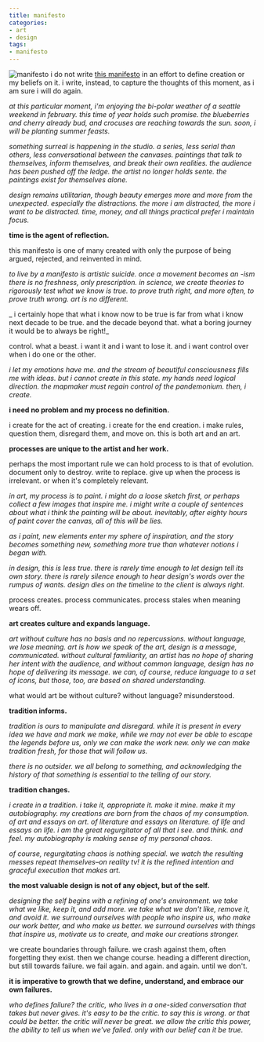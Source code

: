 ```yaml
---
title: manifesto
categories:
- art
- design
tags:
- manifesto
---
```


![manifesto](/blog/old-uploads/2011/03/20110404-manifesto.png)
i do not write [this manifesto](/blog/old-uploads/2011/03/manifesto.pdf) in an effort to define creation or my beliefs on it. i write, instead, to capture the thoughts of this moment, as i am sure i will do again.

_at this particular moment, i'm enjoying the bi-polar weather of a seattle weekend in february. this time of year holds such promise. the blueberries and cherry already bud, and crocuses are reaching towards the sun. soon, i will be planting summer feasts._

_something surreal is happening in the studio. a series, less serial than others, less conversational between the canvases. paintings that talk to themselves, inform themselves, and break their own realities. the audience has been pushed off the ledge. the artist no longer holds sente. the paintings exist for themselves alone._

_design remains utilitarian, though beauty emerges more and more from the unexpected. especially the distractions. the more i am distracted, the more i want to be distracted. time, money, and all things practical prefer i maintain focus._

**time is the agent of reflection.**

this manifesto is one of many created with only the purpose of being argued, rejected, and reinvented in mind.

_to live by a manifesto is artistic suicide. once a movement becomes an -ism there is no freshness, only prescription. in science, we create theories to rigorously test what we know is true. to prove truth right, and more often, to prove truth wrong. art is no different._

_ i certainly hope that what i know now to be true is far from what i know next decade to be true. and the decade beyond that. what a boring journey it would be to always be right!_

control. what a beast. i want it and i want to lose it. and i want control over when i do one or the other.

_i let my emotions have me. and the stream of beautiful consciousness fills me with ideas. but i cannot create in this state. my hands need logical direction. the mapmaker must regain control of the pandemonium. then, i create._

**i need no problem and my process no definition.**
 
i create for the act of creating. i create for the end creation. i make rules, question them, disregard them, and move on. this is both art and an art.

**processes are unique to the artist and her work.**

perhaps the most important rule we can hold process to is that of evolution. document only to destroy. write to replace. give up when the process is irrelevant. or when it's completely relevant.

_in art, my process is to paint. i might do a loose sketch first, or perhaps collect a few images that inspire me. i might write a couple of sentences about what i think the painting will be about. inevitably, after eighty hours of paint cover the canvas, all of this will be lies._

_as i paint, new elements enter my sphere of inspiration, and the story becomes something new, something more true than whatever notions i began with._

_in design, this is less true. there is rarely time enough to let design tell its own story. there is rarely silence enough to hear design's words over the rumpus of wants. design dies on the timeline to the client is always right._

process creates. process communicates. process stales when meaning wears off.

**art creates culture and expands language.**

_art without culture has no basis and no repercussions. without language, we lose meaning. art is how we speak of the art, design is a message, communicated. without cultural familiarity, an artist has no hope of sharing her intent with the audience, and without common language, design has no hope of delivering its message. we can, of course, reduce language to a set of icons, but those, too, are based on shared understanding._

what would art be without culture? without language? misunderstood.

**tradition informs.**

_tradition is ours to manipulate and disregard. while it is present in every idea we have and mark we make, while we may not ever be able to escape the legends before us, only we can make the work new. only we can make tradition fresh, for those that will follow us._

_there is no outsider. we all belong to something, and acknowledging the history of that something is essential to the telling of our story._

**tradition changes.**

_i create in a tradition. i take it, appropriate it. make it mine. make it my autobiography. my creations are born from the chaos of my consumption. of art and essays on art. of literature and essays on literature. of life and essays on life. i am the great regurgitator of all that i see. and think. and feel. my autobiography is making sense of my personal chaos._

_of course, regurgitating chaos is nothing special. we watch the resulting messes repeat themselves–on reality tv! it is the refined intention and graceful execution that makes art._

**the most valuable design is not of any object, but of the self.**

_designing the self begins with a refining of one's environment. we take what we like, keep it, and add more. we take what we don't like, remove it, and avoid it. we surround ourselves with people who inspire us, who make our work better, and who make us better. we surround ourselves with things that inspire us, motivate us to create, and make our creations stronger._

we create boundaries through failure. we crash against them, often forgetting they exist. then we change course. heading a different direction, but still towards failure. we fail again. and again. and again. until we don't.

**it is imperative to growth that we define, understand, and embrace our own failures.**

_who defines failure? the critic, who lives in a one-sided conversation that takes but never gives. it's easy to be the critic. to say this is wrong. or that could be better. the critic will never be great. we allow the critic this power, the ability to tell us when we've failed. only with our belief can it be true._
